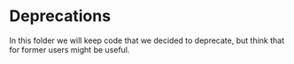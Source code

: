 # Deprecations

In this folder we will keep code that we decided to deprecate, but think that for former users might be useful.